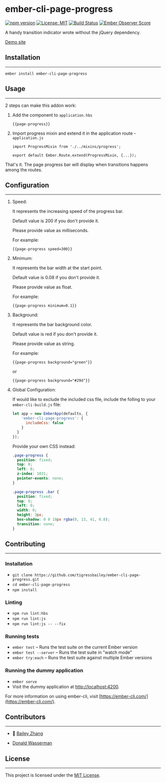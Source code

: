 ember-cli-page-progress
==============================================================================
[![npm version](https://badge.fury.io/js/ember-cli-page-progress.svg)](https://badge.fury.io/js/ember-cli-page-progress) [![License: MIT](https://img.shields.io/badge/License-MIT-yellow.svg)](https://opensource.org/licenses/MIT)
[![Build Status](https://travis-ci.com/tigressbailey/ember-cli-page-progress.svg?branch=master)](https://travis-ci.com/tigressbailey/ember-cli-page-progress)
[![Ember Observer Score](https://emberobserver.com/badges/ember-cli-page-progress.svg)](https://emberobserver.com/addons/ember-cli-page-progress)

A handy transition indicator wrote without the jQuery dependency.

[Demo site](https://tigressbailey.github.io/ember-cli-page-progress/)

## Installation
------------------------------------------------------------------------------

```
ember install ember-cli-page-progress
```


## Usage
------------------------------------------------------------------------------

2 steps can make this addon work:

1. Add the component to `application.hbs`
    ```
    {{page-progress}}
    ```

2. Import progress mixin and extend it in the application route - `application.js`

   ```
   import ProgressMixin from './../mixins/progress';

   export default Ember.Route.extend(ProgressMixin, {...});
   ```


That's it. The page progress bar will display when transitions happens among the routes.

## Configuration
------------------------------------------------------------------------------

1. Speed:

   It represents the increasing speed of the progress bar.

   Default value is 200 if you don't provide it.

   Please provide value as milliseconds.

   For example:

   ```
   {{page-progress speed=300}}
   ```

2. Minimum:

   It represents the bar width at the start point.

   Default value is 0.08 if you don't provide it.

   Please provide value as float.

   For example:
   ```
   {{page-progress minimum=0.1}}
   ```

3. Background:

   It represents the bar background color.

   Default value is red if you don't provide it.

   Please provide value as string.

   For example:
   ```
   {{page-progress background="green"}}
   ```
   or
   ```
   {{page-progress background="#29d"}}
   ```

4. Global Configuration:

    If would like to exclude the included css file, include the folling to your `ember-cli-build.js` file:

    ```js
    let app = new EmberApp(defaults, {
        'ember-cli-page-progress': {
          includeCss: false
        }
      }
    });
    ```

    Provide your own CSS instead:

    ```css
    .page-progress {
      position: fixed;
      top: 0;
      left: 0;
      z-index: 1031;
      pointer-events: none;
    }

    .page-progress .bar {
      position: fixed;
      top: 0;
      left: 0;
      width: 0;
      height: 3px;
      box-shadow: 0 0 10px rgba(0, 13, 41, 0.8);
      transition: none;
    }
    ```

## Contributing
------------------------------------------------------------------------------

### Installation

* `git clone https://github.com/tigressbailey/ember-cli-page-progress.git`
* `cd ember-cli-page-progress`
* `npm install`

### Linting

* `npm run lint:hbs`
* `npm run lint:js`
* `npm run lint:js -- --fix`

### Running tests

* `ember test` – Runs the test suite on the current Ember version
* `ember test --server` – Runs the test suite in "watch mode"
* `ember try:each` – Runs the test suite against multiple Ember versions

### Running the dummy application

* `ember serve`
* Visit the dummy application at [http://localhost:4200](http://localhost:4200).

For more information on using ember-cli, visit [https://ember-cli.com/](https://ember-cli.com/).

## Contributors
------------------------------------------------------------------------------
- :tiger: [Bailey Zhang](https://tigressbailey.github.io)

- [Donald Wasserman](<https://github.com/donaldwasserman>
)

## License
------------------------------------------------------------------------------

This project is licensed under the [MIT License](LICENSE.md).
